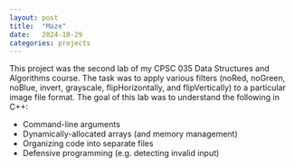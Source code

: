 ```yaml
---
layout: post
title:  "Maze"
date:   2024-10-29
categories: projects
---
```


This project was the second lab of my CPSC 035 Data Structures and Algorithms course. The task was to apply various filters (noRed, noGreen, noBlue, invert, grayscale, flipHorizontally, and flipVertically) to a particular image file format. The goal of this lab was to understand the following in C++: 
* Command-line arguments
* Dynamically-allocated arrays (and memory management)
* Organizing code into separate files
* Defensive programming (e.g. detecting invalid input)